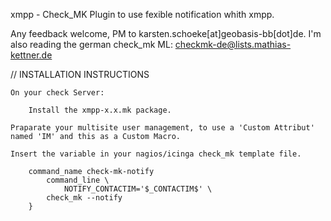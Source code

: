 xmpp - Check_MK Plugin to use fexible notification whith xmpp.

Any feedback welcome, PM to karsten.schoeke[at]geobasis-bb[dot]de. I'm also reading the german
check_mk ML: checkmk-de@lists.mathias-kettner.de
    
// INSTALLATION INSTRUCTIONS

    On your check Server:
    
        Install the xmpp-x.x.mk package.
	
	Praparate your multisite user management, to use a 'Custom Attribut' named 'IM' and this as a Custom Macro.

	Insert the variable in your nagios/icinga check_mk template file.
```
	command_name check-mk-notify
  		command_line \
       		NOTIFY_CONTACTIM='$_CONTACTIM$' \
	 	check_mk --notify
	}
```
